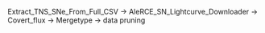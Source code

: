 Extract_TNS_SNe_From_Full_CSV $\rightarrow$ AleRCE_SN_Lightcurve_Downloader $\rightarrow$  Covert_flux $\rightarrow$ Mergetype $\rightarrow$ data pruning
 
